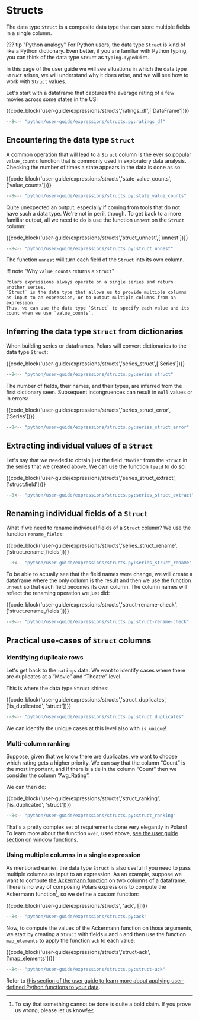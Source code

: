 # Structs

The data type `Struct` is a composite data type that can store multiple fields in a single column.

??? tip "Python analogy"
For Python users, the data type `Struct` is kind of like a Python dictionary.
Even better, if you are familiar with Python typing, you can think of the data type `Struct` as `typing.TypedDict`.

In this page of the user guide we will see situations in which the data type `Struct` arises, we will understand why it does arise, and we will see how to work with `Struct` values.

Let's start with a dataframe that captures the average rating of a few movies across some states in the US:

{{code_block('user-guide/expressions/structs','ratings_df',['DataFrame'])}}

```python exec="on" result="text" session="expressions/structs"
--8<-- "python/user-guide/expressions/structs.py:ratings_df"
```

## Encountering the data type `Struct`

A common operation that will lead to a `Struct` column is the ever so popular `value_counts` function that is commonly used in exploratory data analysis.
Checking the number of times a state appears in the data is done as so:

{{code_block('user-guide/expressions/structs','state_value_counts',['value_counts'])}}

```python exec="on" result="text" session="expressions/structs"
--8<-- "python/user-guide/expressions/structs.py:state_value_counts"
```

Quite unexpected an output, especially if coming from tools that do not have such a data type.
We're not in peril, though.
To get back to a more familiar output, all we need to do is use the function `unnest` on the `Struct` column:

{{code_block('user-guide/expressions/structs','struct_unnest',['unnest'])}}

```python exec="on" result="text" session="expressions/structs"
--8<-- "python/user-guide/expressions/structs.py:struct_unnest"
```

The function `unnest` will turn each field of the `Struct` into its own column.

!!! note "Why `value_counts` returns a `Struct`"

    Polars expressions always operate on a single series and return another series.
    `Struct` is the data type that allows us to provide multiple columns as input to an expression, or to output multiple columns from an expression.
    Thus, we can use the data type `Struct` to specify each value and its count when we use `value_counts`.

## Inferring the data type `Struct` from dictionaries

When building series or dataframes, Polars will convert dictionaries to the data type `Struct`:

{{code_block('user-guide/expressions/structs','series_struct',['Series'])}}

```python exec="on" result="text" session="expressions/structs"
--8<-- "python/user-guide/expressions/structs.py:series_struct"
```

The number of fields, their names, and their types, are inferred from the first dictionary seen.
Subsequent incongruences can result in `null` values or in errors:

{{code_block('user-guide/expressions/structs','series_struct_error',['Series'])}}

```python exec="on" result="text" session="expressions/structs"
--8<-- "python/user-guide/expressions/structs.py:series_struct_error"
```

## Extracting individual values of a `Struct`

Let's say that we needed to obtain just the field `"Movie"` from the `Struct` in the series that we created above.
We can use the function `field` to do so:

{{code_block('user-guide/expressions/structs','series_struct_extract',['struct.field'])}}

```python exec="on" result="text" session="expressions/structs"
--8<-- "python/user-guide/expressions/structs.py:series_struct_extract"
```

## Renaming individual fields of a `Struct`

What if we need to rename individual fields of a `Struct` column?
We use the function `rename_fields`:

{{code_block('user-guide/expressions/structs','series_struct_rename',['struct.rename_fields'])}}

```python exec="on" result="text" session="expressions/structs"
--8<-- "python/user-guide/expressions/structs.py:series_struct_rename"
```

To be able to actually see that the field names were change, we will create a dataframe where the only column is the result and then we use the function `unnest` so that each field becomes its own column.
The column names will reflect the renaming operation we just did:

{{code_block('user-guide/expressions/structs','struct-rename-check',['struct.rename_fields'])}}

```python exec="on" result="text" session="expressions/structs"
--8<-- "python/user-guide/expressions/structs.py:struct-rename-check"
```

## Practical use-cases of `Struct` columns

### Identifying duplicate rows

Let's get back to the `ratings` data.
We want to identify cases where there are duplicates at a “Movie” and “Theatre” level.

This is where the data type `Struct` shines:

{{code_block('user-guide/expressions/structs','struct_duplicates',['is_duplicated', 'struct'])}}

```python exec="on" result="text" session="expressions/structs"
--8<-- "python/user-guide/expressions/structs.py:struct_duplicates"
```

We can identify the unique cases at this level also with `is_unique`!

### Multi-column ranking

Suppose, given that we know there are duplicates, we want to choose which rating gets a higher priority.
We can say that the column “Count” is the most important, and if there is a tie in the column “Count” then we consider the column “Avg_Rating”.

We can then do:

{{code_block('user-guide/expressions/structs','struct_ranking',['is_duplicated', 'struct'])}}

```python exec="on" result="text" session="expressions/structs"
--8<-- "python/user-guide/expressions/structs.py:struct_ranking"
```

That's a pretty complex set of requirements done very elegantly in Polars!
To learn more about the function `over`, used above, [see the user guide section on window functions](window-functions.md).

### Using multiple columns in a single expression

As mentioned earlier, the data type `Struct` is also useful if you need to pass multiple columns as input to an expression.
As an example, suppose we want to compute [the Ackermann function](https://en.wikipedia.org/wiki/Ackermann_function) on two columns of a dataframe.
There is no way of composing Polars expressions to compute the Ackermann function[^1], so we define a custom function:

{{code_block('user-guide/expressions/structs', 'ack', [])}}

```python exec="on" result="text" session="expressions/structs"
--8<-- "python/user-guide/expressions/structs.py:ack"
```

Now, to compute the values of the Ackermann function on those arguments, we start by creating a `Struct` with fields `m` and `n` and then use the function `map_elements` to apply the function `ack` to each value:

{{code_block('user-guide/expressions/structs','struct-ack',['map_elements'])}}

```python exec="on" result="text" session="expressions/structs"
--8<-- "python/user-guide/expressions/structs.py:struct-ack"
```

Refer to [this section of the user guide to learn more about applying user-defined Python functions to your data](user-defined-python-functions.md).

[^1]: To say that something cannot be done is quite a bold claim. If you prove us wrong, please let us know!
